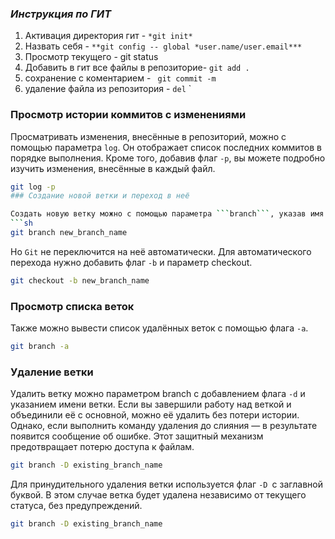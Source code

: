 ### *Инструкция по ГИТ*
1. Активация директория гит - ``*git init*``
2. Назвать себя - ``**git config -- global *user.name/user.email***``
3. Просмотр текущего - git status
4. Добавить в гит все файлы в репозиторие- ``git add .``
5. сохранение с коментарием - `` git commit -m``
6. удаление файла из репозитория - ``del``
`
### Просмотр истории коммитов с изменениями

Просматривать изменения, внесённые в репозиторий, можно с помощью параметра ```log```. Он отображает список последних коммитов в порядке выполнения. Кроме того, добавив флаг ```-p```, вы можете подробно изучить изменения, внесённые в каждый файл.
```sh
git log -p
### Создание новой ветки и переход в неё

Создать новую ветку можно с помощью параметра ```branch```, указав имя ветки.
```sh
git branch new_branch_name
```
Но ```Git``` не переключится на неё автоматически. Для автоматического перехода нужно добавить флаг ```-b``` и параметр checkout.
```sh
git checkout -b new_branch_name
```
### Просмотр списка веток



Также можно вывести список удалённых веток с помощью флага ```-a```.
```sh
git branch -a
```
### Удаление ветки

Удалить ветку можно параметром branch с добавлением флага ```-d``` и указанием имени ветки. Если вы завершили работу над веткой и объединили её с основной, можно её удалить без потери истории. Однако, если выполнить команду удаления до слияния — в результате появится сообщение об ошибке. Этот защитный механизм предотвращает потерю доступа к файлам.
```sh
git branch -D existing_branch_name
```
Для принудительного удаления ветки используется флаг ```-D ```с заглавной буквой. В этом случае ветка будет удалена независимо от текущего статуса, без предупреждений.
```sh
git branch -D existing_branch_name